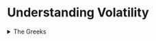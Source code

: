 

# Understanding Volatility

<details>
<summary>The Greeks</summary>

Real and implied volatility are like the road conditions a trader encounters on their journey. Real volatility reflects the actual volatility of the underlying asset, while implied volatility is the volatility that the market is pricing into the options contract. Just as a driver adjusts their speed to match the road conditions, the trader must adjust their strategies based on real and implied volatility.

To illustrate the concept of volatility, we can imagine a driver on a winding road. Real volatility is like the sharp turns and unpredictable bumps on the road that the driver must navigate. Implied volatility is like the driver's anticipation of upcoming twists and turns based on the road signs and past experience. Just as the driver must adjust their speed based on the road conditions, the trader must adjust their strategies based on real and implied volatility.

The greeks - delta, gamma, theta, and vega - are like the gauges on the trader's dashboard, providing insight into the risks and rewards of each trade. Delta represents the trader's exposure to changes in the underlying asset's price, while gamma measures the rate of change of delta. Theta represents the trader's exposure to the passage of time, while vega represents the trader's exposure to changes in implied volatility.

To illustrate the concept of the greeks, let's return to the driver on the winding road. Delta is like the car's speedometer, telling the driver how fast they are going. Gamma is like the car's acceleration gauge, telling the driver how quickly they are speeding up or slowing down. Theta is like the car's odometer, tracking the distance traveled over time. Vega is like the car's fuel gauge, indicating how much fuel is left in the tank.

When a market maker sells an option contract, they are exposed to risks from changes in the underlying asset's price, time decay, and changes in implied volatility. To manage these risks, the market maker needs to hedge their position by taking offsetting positions in the underlying asset and other options contracts.

Delta hedging is like adjusting your car's speed to match the twists and turns of the road. By buying or selling an offsetting position in the underlying asset that matches the delta of the option they sold, the market maker can neutralize their exposure to changes in the underlying asset's price.

Gamma hedging is like adjusting your car's acceleration to match changes in the road. Because gamma measures the rate of change of delta, the market maker will adjust their delta hedge as the underlying asset's price changes.

Theta hedging is like keeping an eye on your car's fuel gauge as you drive. The market maker can manage time decay risk by adjusting their delta hedge as the option approaches expiration.

Vega hedging is like adjusting your car's fuel mix to match the conditions of the road. The market maker will buy or sell options contracts to offset their exposure to changes in implied volatility.

The market maker's goal is to have a balanced book, where the risks from each option contract they've sold are offset by the positions they've taken in the underlying asset and other options contracts. By carefully managing their exposure to delta, gamma, theta, and vega - much like adjusting a car's speed, acceleration, fuel consumption, and fuel mix - the market maker can navigate the twists and turns of the market and reach their destination safely.
</details>
